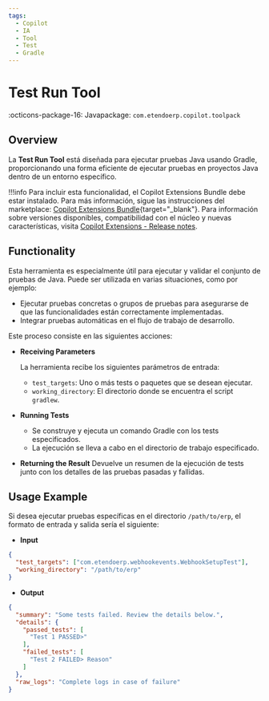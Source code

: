 ```yaml
---
tags:
  - Copilot
  - IA
  - Tool
  - Test
  - Gradle
---
```


# Test Run Tool

:octicons-package-16: Javapackage: `com.etendoerp.copilot.toolpack`

## Overview

La **Test Run Tool** está diseñada para ejecutar pruebas Java usando Gradle, proporcionando una forma eficiente de ejecutar pruebas en proyectos Java dentro de un entorno específico.

!!!info
    Para incluir esta funcionalidad, el Copilot Extensions Bundle debe estar instalado. Para más información, sigue las instrucciones del marketplace: [Copilot Extensions Bundle](https://marketplace.etendo.cloud/?#/product-details?module=82C5DA1B57884611ABA8F025619D4C05){target="\_blank"}. Para información sobre versiones disponibles, compatibilidad con el núcleo y nuevas características, visita [Copilot Extensions - Release notes](../../../whats-new/release-notes/etendo-copilot/bundles/release-notes.md).

## Functionality

Esta herramienta es especialmente útil para ejecutar y validar el conjunto de pruebas de Java. Puede ser utilizada en varias situaciones, como por ejemplo:

- Ejecutar pruebas concretas o grupos de pruebas para asegurarse de que las funcionalidades están correctamente implementadas.
- Integrar pruebas automáticas en el flujo de trabajo de desarrollo.

Este proceso consiste en las siguientes acciones:

- **Receiving Parameters**

    La herramienta recibe los siguientes parámetros de entrada:
    - `test_targets`: Uno o más tests o paquetes que se desean ejecutar.
    - `working_directory`: El directorio donde se encuentra el script `gradlew`.

- **Running Tests**
    - Se construye y ejecuta un comando Gradle con los tests especificados.
    - La ejecución se lleva a cabo en el directorio de trabajo especificado.

- **Returning the Result**
    Devuelve un resumen de la ejecución de tests junto con los detalles de las pruebas pasadas y fallidas.

## Usage Example

Si desea ejecutar pruebas específicas en el directorio `/path/to/erp`, el formato de entrada y salida sería el siguiente:

- **Input**
```json
{
  "test_targets": ["com.etendoerp.webhookevents.WebhookSetupTest"],
  "working_directory": "/path/to/erp"
}
```

- **Output**
```json
{
  "summary": "Some tests failed. Review the details below.",
  "details": {
    "passed_tests": [
      "Test 1 PASSED>"
    ],
    "failed_tests": [
      "Test 2 FAILED> Reason"
    ]
  },
  "raw_logs": "Complete logs in case of failure"
}
```